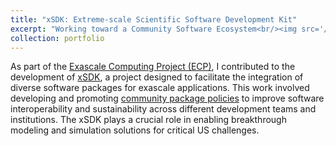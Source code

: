 ```yaml
---
title: "xSDK: Extreme-scale Scientific Software Development Kit"
excerpt: "Working toward a Community Software Ecosystem<br/><img src='/images/xsdk-logo.png' width=300>"
collection: portfolio
---
```


As part of the [Exascale Computing Project
(ECP)](https://www.exascaleproject.org), I contributed to the development of
[xSDK](https://xsdk.info), a project designed to facilitate the integration of
diverse software packages for exascale applications.  This work involved
developing and promoting [community package
policies](https://xsdk.info/policies/) to improve software interoperability and
sustainability across different development teams and institutions.  The xSDK
plays a crucial role in enabling breakthrough modeling and simulation solutions
for critical US challenges.
